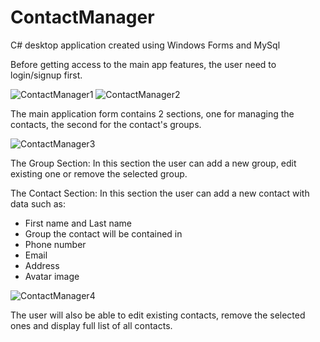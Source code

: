 # ContactManager
C# desktop application created using Windows Forms and MySql

Before getting access to the main app features, the user need to login/signup first.

![ContactManager1](https://user-images.githubusercontent.com/75435412/140179834-a95246fe-605c-497f-8d4a-6c060150befe.PNG)
![ContactManager2](https://user-images.githubusercontent.com/75435412/140179847-a5c4f65b-da3a-47e5-b60a-c1b4e9e4c530.PNG)

The main application form contains 2 sections, one for managing the contacts, the second for the contact's groups.

![ContactManager3](https://user-images.githubusercontent.com/75435412/140179801-1db04b17-6acc-43c6-9147-e8fd4575616d.PNG)

The Group Section: 
In this section the user can add a new group, edit existing one or remove the selected group.

The Contact Section: 
In this section the user can add a new contact with data such as:
- First name and Last name
- Group the contact will be contained in
- Phone number
- Email
- Address
- Avatar image

![ContactManager4](https://user-images.githubusercontent.com/75435412/140180060-4a323ec7-5a00-44a7-b0fa-17a63aaeb474.PNG)

The user will also be able to edit existing contacts, remove the selected ones and display full list of all contacts.
